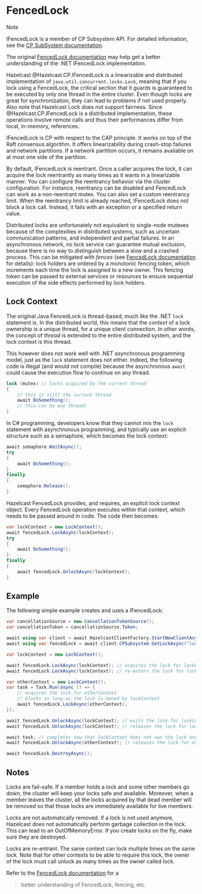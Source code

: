 # FencedLock

> [!NOTE]
> IFencedLock is a member of CP Subsystem API. For detailed information, see the [CP SubSystem documentation](../cpsubsystem.md).
>
> The original [FencedLock documentation](https://docs.hazelcast.com/hazelcast/latest/data-structures/fencedlock) may help get a
> better understanding of the .NET IFencedLock implementation.

Hazelcast @Hazelcast.CP.IFencedLock is a linearizable and distributed implementation of `java.util.concurrent.locks.Lock`, meaning that if you lock using a FencedLock, the critical section that it guards is guaranteed to be executed by only one thread in the entire cluster. Even though locks are great for synchronization, they can lead to problems if not used properly. Also note that Hazelcast Lock does not support fairness.
Since @Hazelcast.CP.IFencedLock is a distributed implementation, these operations involve remote calls and thus their performances differ from local, in-memory, references.

IFencedLock is CP with respect to the CAP principle. It works on top of the Raft consensus algorithm. It offers 
linearizability during crash-stop failures and network partitions. If a network partition occurs, it remains 
available on at most one side of the partition.

By default, IFencedLock is reentrant. Once a caller acquires the lock, it can acquire the lock reentrantly as many
times as it wants in a linearizable manner. You can configure the reentrancy behavior via the cluster configuration.
For instance, reentrancy can be disabled and FencedLock can work as a non-reentrant mutex. You can also set a 
custom reentrancy limit. When the reentrancy limit is already reached, IFencedLock does not block a lock call. 
Instead, it fails with an exception or a specified return value.

Distributed locks are unfortunately not equivalent to single-node mutexes because of the complexities in distributed 
systems, such as uncertain communication patterns, and independent and partial failures. In an asynchronous network, 
no lock service can guarantee mutual exclusion, because there is no way to distinguish between a slow and a crashed 
process. This can be mitigated with *fences* (see [FencedLock documentation](https://docs.hazelcast.com/hazelcast/latest/data-structures/fencedlock)
for details): lock holders are ordered by a monotonic fencing token, which increments each time the lock is assigned 
to a new owner. This fencing token can be passed to external services or resources to ensure sequential execution of 
the side effects performed by lock holders.

## Lock Context

The original Java FencedLock is thread-based, much like the .NET `lock` statement is. In the distributed world, this
means that the *context* of a lock ownership is a unique thread, for a unique client connection. In other words, the
concept of *thread* is extended to the entire distributed system, and the lock context is this thread.

This however does not work well with .NET asynchronous programming model, just as the `lock` statement does not either.
Indeed, the following code is illegal (and would not compile) because the asynchronous `await` could cause the execution
flow to continue on any thread.

```csharp
lock (mutex) // locks acquired by the current thread
{
    // this is still the current thread
    await DoSomething();
    // this can be any thread!
}
```

In C# programming, developers know that they cannot mix the `lock` statement with asynchronous programming, and 
typically use an explicit structure such as a semaphore, which becomes the lock context:

```csharp
await semaphore.WaitAsync();
try
{
    await DoSomething();
}
finally 
{
    semaphore.Release();
}
```

Hazelcast FencedLock provides, and requires, an explicit lock context object. Every FencedLock operation
executes within that context, which needs to be passed around in code. The code then becomes:

```csharp
var lockContext = new LockContext();
await fencedLock.LockAsync(lockContext);
try
{
    await DoSomething();
}
finally 
{
    await fencedLock.UnlockAsync(lockContext);
}
```

## Example

The following simple example creates and uses a IFencedLock:

```csharp
var cancellationSource = new CancellationTokenSource();
var cancellationToken = cancellationSource.Token;

await using var client = await HazelcastClientFactory.StartNewClientAsync(options);
await using var fencedLock = await client.CPSubsystem.GetLockAsync("lock-name");

var lockContext = new LockContext();

await fencedLock.LockAsync(lockContext); // acquires the lock for lockContext (count = 1)
await fencedLock.LockAsync(lockContext); // re-enters the lock for lockContext (count = 2)

var otherContext = new LockContext();
var task = Task.Run(async () => {
    // acquires the lock for otherContext
    // blocks as long as the lock is owned by lockContext
    await fencedLock.LockAsync(otherContext);
});

await fencedLock.UnlockAsync(lockContext); // exits the lock for lockContext (count = 1)
await fencedLock.UnlockAsync(lockContext); // releases the lock for lockContext

await task; // completes now that lockContext does not own the lock anymore
await fencedLock.UnlockAsync(otherContext); // releases the lock for otherContext

await fencedLock.DestroyAsync();
```

## Notes

Locks are fail-safe. If a member holds a lock and some other members go down, the cluster will keep your 
locks safe and available. Moreover, when a member leaves the cluster, all the locks acquired by that dead 
member will be removed so that those locks are immediately available for live members.

Locks are not automatically removed. If a lock is not used anymore, Hazelcast does not automatically 
perform garbage collection in the lock. This can lead to an OutOfMemoryError. If you create locks on 
the fly, make sure they are destroyed.

Locks are re-entrant. The same context can lock multiple times on the same lock. Note that for other 
contexts to be able to require this lock, the owner of the lock must call unlock as many times as the 
owner called lock.

Refer to the [FencedLock documentation](https://docs.hazelcast.com/hazelcast/latest/data-structures/fencedlock) for a
> better understanding of FencedLock, fencing, etc.
